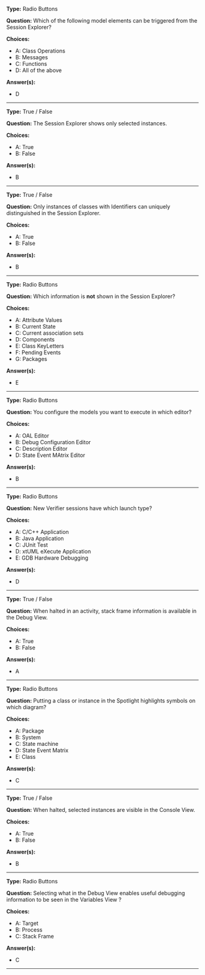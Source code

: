 __Type:__ Radio Buttons

__Question:__ Which of the following model elements can be triggered from the Session Explorer?

__Choices:__
  - A: Class Operations
  - B: Messages
  - C: Functions
  - D: All of the above

__Answer(s):__
  - D

----

__Type:__ True / False 

__Question:__ The Session Explorer shows only selected instances.

__Choices:__
  - A: True
  - B: False
  
__Answer(s):__
  - B

----

__Type:__ True / False

__Question:__ Only instances of classes with Identifiers can uniquely distinguished in the Session Explorer.

__Choices:__
  - A:  True
  - B:  False
  
__Answer(s):__
  - B
  
----

__Type:__ Radio Buttons

__Question:__ Which information is **not** shown in the Session Explorer?

__Choices:__ 
  - A: Attribute Values
  - B: Current State
  - C: Current association sets
  - D: Components
  - E: Class KeyLetters
  - F: Pending Events
  - G: Packages

__Answer(s):__
  - E

----
  
__Type:__ Radio Buttons
 
__Question:__ You configure the models you want to execute in which editor?

__Choices:__
  - A: OAL Editor
  - B: Debug Configuration Editor
  - C: Description Editor
  - D: State Event MAtrix Editor
  
__Answer(s):__
  - B
  
----
  
__Type:__ Radio Buttons
 
__Question:__ New Verifier sessions have which launch type?

__Choices:__
  - A: C/C++ Application
  - B: Java Application
  - C: JUnit Test
  - D: xtUML eXecute Application
  - E: GDB Hardware Debugging
  
__Answer(s):__
  - D
  
----

__Type:__ True / False

__Question:__ When halted in an activity, stack frame information is available in the Debug View.

__Choices:__
  - A:  True
  - B:  False
  
__Answer(s):__
  - A
  
----

__Type:__ Radio Buttons
 
__Question:__ Putting a class or instance in the Spotlight highlights symbols on which diagram?

__Choices:__
  - A: Package
  - B: System
  - C: State machine
  - D: State Event Matrix
  - E: Class
  
__Answer(s):__
  - C
  
----

__Type:__ True / False

__Question:__ When halted, selected instances are visible in the Console View.

__Choices:__
  - A:  True
  - B:  False
  
__Answer(s):__
  - B
  
----

__Type:__ Radio Buttons
 
__Question:__ Selecting what in the Debug View enables useful debugging information to be seen in the Variables View ?

__Choices:__
  - A: Target
  - B: Process
  - C: Stack Frame
  
__Answer(s):__
  - C
  
----
